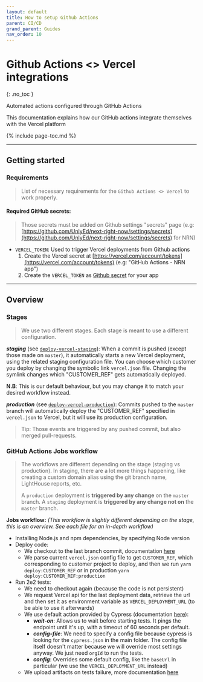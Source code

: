 ```yaml
---
layout: default
title: How to setup Github Actions
parent: CI/CD
grand_parent: Guides
nav_order: 10
---
```


# Github Actions <> Vercel integrations
{: .no_toc }

<div class="code-example" markdown="1">
Automated actions configured through GitHub Actions

This documentation explains how our GitHub actions integrate themselves with the Vercel platform
</div>

{% include page-toc.md %}

---

## Getting started

### Requirements

> List of necessary requirements for the `Github Actions <> Vercel` to work properly.

#### Required GitHub secrets:

> Those secrets must be added on Github settings "secrets" page (e.g: [https://github.com/UnlyEd/next-right-now/settings/secrets](https://github.com/UnlyEd/next-right-now/settings/secrets) for NRN)

- `VERCEL_TOKEN`: Used to trigger Vercel deployments from Github actions
    1. Create the Vercel secret at [https://vercel.com/account/tokens](https://vercel.com/account/tokens) (e.g: "GitHub Actions - NRN app")
    1. Create the `VERCEL_TOKEN` as [Github secret](https://github.com/UnlyEd/next-right-now/settings/secrets) for your app

---

## Overview
### Stages

> We use two different stages. Each stage is meant to use a different configuration.

_**staging**_ (see [`deploy-vercel-staging`](./deploy-vercel-staging.yml)):
When a commit is pushed (except those made on `master`), it automatically starts a new Vercel deployment, using the related staging configuration file.
You can choose which customer you deploy by changing the symbolic link `vercel.json` file.
Changing the symlink changes which "CUSTOMER_REF" gets automatically deployed.

**N.B**: This is our default behaviour, but you may change it to match your desired workflow instead.

_**production**_ (see [`deploy-vercel-production`](./deploy-vercel-production.yml)):
Commits pushed to the `master` branch will automatically deploy the "CUSTOMER_REF" specified in `vercel.json` to Vercel, but it will use its production configuration.

> Tip: Those events are triggered by any pushed commit, but also merged pull-requests.

### GitHub Actions Jobs workflow

> The workflows are different depending on the stage (staging vs production).
> In staging, there are a lot more things happening, like creating a custom domain alias using the git branch name, LightHouse reports, etc.
>
> A `production` deployment is **triggered by any change** on the `master` branch.
> A `staging` deployment is **triggered by any change not on** the `master` branch.

**Jobs workflow:** _(This workflow is slightly different depending on the stage, this is an overview. See each file for an in-depth workflow)_
* Installing Node.js and npm dependencies, by specifying Node version
* Deploy code:
    * We checkout to the last branch commit, documentation [here](https://github.com/cypress-io/github-action)
    * We parse current `vercel.json` config file to get `CUSTOMER_REF`, which corresponding to customer project to deploy, and then we run `yarn deploy:CUSTOMER_REF` or in production `yarn deploy:CUSTOMER_REF:production`
* Run 2e2 tests:
    * We need to checkout again (because the code is not persistent)
    * We request Vercel api for the last deployment data, retrieve the url and then set it as environment variable as `VERCEL_DEPLOYMENT_URL` (to be able to use it afterwards)
    * We use default action provided by Cypress (documentation [here](https://github.com/cypress-io/github-action)):
        * _**wait-on**_: Allows us to wait before starting tests. It pings the endpoint until it's up, with a timeout of 60 seconds per default.
        * _**config-file**_: We need to specify a config file because cypress is looking for the `cypress.json` in the main folder.
            The config file itself doesn't matter because we will override most settings anyway. We just need `orgId` to run the tests.
        * _**config**_: Overrides some default config, like the `baseUrl` in particular (we use the `VERCEL_DEPLOYMENT_URL` instead)
    * We upload artifacts on tests failure, more documentation [here](https://help.github.com/en/actions/automating-your-workflow-with-github-actions/persisting-workflow-data-using-artifacts)
